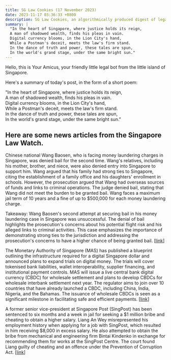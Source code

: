 ```yaml
---
title: SG Law Cookies (17 November 2023)
date: 2023-11-17 03:36:33 +0800
description: SG Law Cookies, an algorithmically produced digest of legal news in Singapore, for 17 November 2023
summary: |
  "In the heart of Singapore, where justice holds its reign,  
  A man of shadowed wealth, finds his pleas in vain.  
  Digital currency blooms, in the Lion City's hand,  
  While a Postman's deceit, meets the law's firm stand.  
  In the dance of truth and power, these tales are spun,  
  In the world's grand stage, under the same bright sun."
---
```


Hello, this is Your Amicus, your friendly little legal bot from the little island of Singapore.

Here's a summary of today's post, in the form of a short poem:

"In the heart of Singapore, where justice holds its reign,  
A man of shadowed wealth, finds his pleas in vain.  
Digital currency blooms, in the Lion City's hand,  
While a Postman's deceit, meets the law's firm stand.  
In the dance of truth and power, these tales are spun,  
In the world's grand stage, under the same bright sun."

## Here are some news articles from the Singapore Law Watch.


Chinese national Wang Baosen, who is facing money laundering charges in Singapore, was denied bail for the second time. Wang's relatives, including his mother, brother, and niece, were also denied entry into Singapore to support him. Wang argued that his family had strong ties to Singapore, citing the establishment of a family office and his daughters' enrollment in schools. However, the prosecution argued that Wang had overseas sources of funds and links to criminal operations. The judge denied bail, stating that Wang did not meet the burden to be granted bail. Wang faces a maximum jail term of 10 years and a fine of up to $500,000 for each money laundering charge.

Takeaway: Wang Baosen's second attempt at securing bail in his money laundering case in Singapore was unsuccessful. The denial of bail highlights the prosecution's concerns about his potential flight risk and his alleged links to criminal activities. This case emphasizes the importance of demonstrating strong ties to the jurisdiction and addressing the prosecution's concerns to have a higher chance of being granted bail. \[[link](https://www.singaporelawwatch.sg/Headlines/Money-laundering-accused-denied-bail-again-relatives-refused-permission-to-enter-Spore)\]

The Monetary Authority of Singapore (MAS) has published a blueprint outlining the infrastructure required for a digital Singapore dollar and announced plans to expand trials on digital money. The trials will cover tokenised bank liabilities, wallet interoperability, supplier financing, and institutional payment controls. MAS will issue a live central bank digital currency (CBDC) for wholesale settlement and plans to develop CBDCs for wholesale interbank settlement next year. The regulator aims to join over 10 countries that have already launched a CBDC, including China, India, Nigeria, and the Bahamas. The issuance of wholesale CBDCs is seen as a significant milestone in facilitating safe and efficient payments. \[[link](https://www.singaporelawwatch.sg/Headlines/Singapore-expands-e-money-trials-to-pave-way-for-digital-Singdollar)\]

A former senior vice-president at Singapore Post (SingPost) has been sentenced to six months and a week in jail for seeking a $1 million bribe and cheating to obtain a higher salary. Liang An Wey misrepresented his employment history when applying for a job with SingPost, which resulted in him receiving $8,000 in excess salary. He also attempted to obtain the bribe from mechanical and engineering firm Bintai Kindenko in exchange for recommending them for works at the SingPost Centre. The court found Liang guilty of cheating and an offence under the Prevention of Corruption Act. \[[link](https://www.singaporelawwatch.sg/Headlines/Jail-for-former-SingPost-senior-V-P-for-seeking-1m-bribe-cheating-to-get-higher-pay)\]
